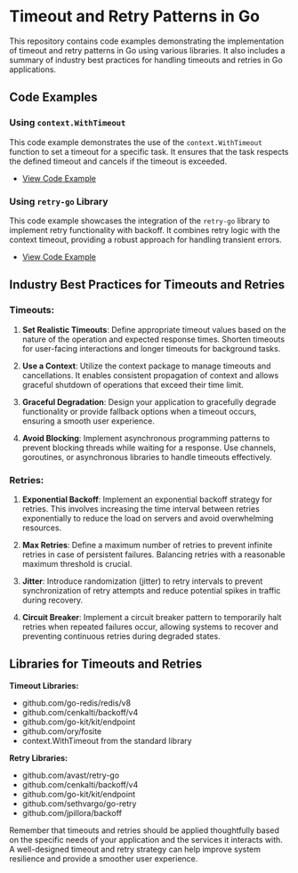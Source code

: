# Timeout and Retry Patterns in Go

This repository contains code examples demonstrating the implementation of timeout and retry patterns in Go using various libraries. It also includes a summary of industry best practices for handling timeouts and retries in Go applications.

## Code Examples

### Using `context.WithTimeout`

This code example demonstrates the use of the `context.WithTimeout` function to set a timeout for a specific task. It ensures that the task respects the defined timeout and cancels if the timeout is exceeded.

- [View Code Example](./simple/main.go)

### Using `retry-go` Library

This code example showcases the integration of the `retry-go` library to implement retry functionality with backoff. It combines retry logic with the context timeout, providing a robust approach for handling transient errors.

- [View Code Example](./go_retry/main.go)

## Industry Best Practices for Timeouts and Retries

### Timeouts:

1. **Set Realistic Timeouts**: Define appropriate timeout values based on the nature of the operation and expected response times. Shorten timeouts for user-facing interactions and longer timeouts for background tasks.

2. **Use a Context**: Utilize the context package to manage timeouts and cancellations. It enables consistent propagation of context and allows graceful shutdown of operations that exceed their time limit.

3. **Graceful Degradation**: Design your application to gracefully degrade functionality or provide fallback options when a timeout occurs, ensuring a smooth user experience.

4. **Avoid Blocking**: Implement asynchronous programming patterns to prevent blocking threads while waiting for a response. Use channels, goroutines, or asynchronous libraries to handle timeouts effectively.

### Retries:

1. **Exponential Backoff**: Implement an exponential backoff strategy for retries. This involves increasing the time interval between retries exponentially to reduce the load on servers and avoid overwhelming resources.

2. **Max Retries**: Define a maximum number of retries to prevent infinite retries in case of persistent failures. Balancing retries with a reasonable maximum threshold is crucial.

3. **Jitter**: Introduce randomization (jitter) to retry intervals to prevent synchronization of retry attempts and reduce potential spikes in traffic during recovery.

4. **Circuit Breaker**: Implement a circuit breaker pattern to temporarily halt retries when repeated failures occur, allowing systems to recover and preventing continuous retries during degraded states.

## Libraries for Timeouts and Retries

**Timeout Libraries:**

- github.com/go-redis/redis/v8
- github.com/cenkalti/backoff/v4
- github.com/go-kit/kit/endpoint
- github.com/ory/fosite
- context.WithTimeout from the standard library

**Retry Libraries:**

- github.com/avast/retry-go
- github.com/cenkalti/backoff/v4
- github.com/go-kit/kit/endpoint
- github.com/sethvargo/go-retry
- github.com/jpillora/backoff


Remember that timeouts and retries should be applied thoughtfully based on the specific needs of your application and the services it interacts with. A well-designed timeout and retry strategy can help improve system resilience and provide a smoother user experience.
